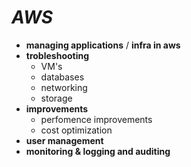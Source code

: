# ***AWS***  
-   **managing applications** / **infra in aws**
-   **trobleshooting**
    - VM's
    - databases
    - networking
    - storage
-   **improvements**
    - perfomence improvements
    - cost optimization
-   **user management**
-   **monitoring & logging and auditing**  



